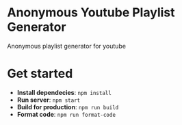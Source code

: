# Anonymous Youtube Playlist Generator

Anonymous playlist generator for youtube

# Get started

- **Install dependecies**: `npm install`
- **Run server**: `npm start`
- **Build for production**: `npm run build`
- **Format code**: `npm run format-code`